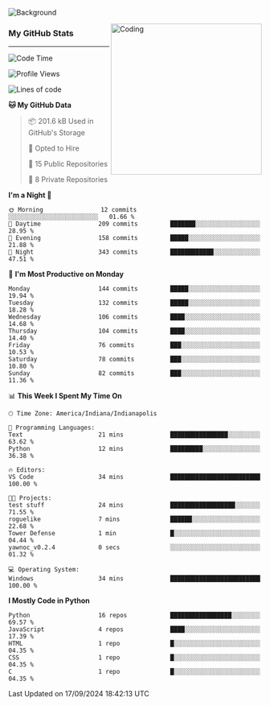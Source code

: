 ![Background](https://github.com/Nguyen-Noah/Nguyen-Noah/assets/112649680/f5d2296f-0508-400c-abcf-47c085708a2a)

<img align="right" alt="Coding" width="300" src="https://cdn.dribbble.com/users/1277312/screenshots/14733298/media/39b1045e593737587dd60e42c8422d1f.gif" >

### My GitHub Stats
---
<!--START_SECTION:waka-->
![Code Time](http://img.shields.io/badge/Code%20Time-199%20hrs%2033%20mins-blue)

![Profile Views](http://img.shields.io/badge/Profile%20Views-0-blue)

![Lines of code](https://img.shields.io/badge/From%20Hello%20World%20I%27ve%20Written-147.6%20thousand%20lines%20of%20code-blue)

**🐱 My GitHub Data** 

> 📦 201.6 kB Used in GitHub's Storage 
 > 
> 💼 Opted to Hire
 > 
> 📜 15 Public Repositories 
 > 
> 🔑 8 Private Repositories 
 > 
**I'm a Night 🦉** 

```text
🌞 Morning                12 commits          ░░░░░░░░░░░░░░░░░░░░░░░░░   01.66 % 
🌆 Daytime                209 commits         ███████░░░░░░░░░░░░░░░░░░   28.95 % 
🌃 Evening                158 commits         █████░░░░░░░░░░░░░░░░░░░░   21.88 % 
🌙 Night                  343 commits         ████████████░░░░░░░░░░░░░   47.51 % 
```
📅 **I'm Most Productive on Monday** 

```text
Monday                   144 commits         █████░░░░░░░░░░░░░░░░░░░░   19.94 % 
Tuesday                  132 commits         █████░░░░░░░░░░░░░░░░░░░░   18.28 % 
Wednesday                106 commits         ████░░░░░░░░░░░░░░░░░░░░░   14.68 % 
Thursday                 104 commits         ████░░░░░░░░░░░░░░░░░░░░░   14.40 % 
Friday                   76 commits          ███░░░░░░░░░░░░░░░░░░░░░░   10.53 % 
Saturday                 78 commits          ███░░░░░░░░░░░░░░░░░░░░░░   10.80 % 
Sunday                   82 commits          ███░░░░░░░░░░░░░░░░░░░░░░   11.36 % 
```


📊 **This Week I Spent My Time On** 

```text
🕑︎ Time Zone: America/Indiana/Indianapolis

💬 Programming Languages: 
Text                     21 mins             ████████████████░░░░░░░░░   63.62 % 
Python                   12 mins             █████████░░░░░░░░░░░░░░░░   36.38 % 

🔥 Editors: 
VS Code                  34 mins             █████████████████████████   100.00 % 

🐱‍💻 Projects: 
test stuff               24 mins             ██████████████████░░░░░░░   71.55 % 
roguelike                7 mins              ██████░░░░░░░░░░░░░░░░░░░   22.68 % 
Tower Defense            1 min               █░░░░░░░░░░░░░░░░░░░░░░░░   04.44 % 
yawnoc_v0.2.4            0 secs              ░░░░░░░░░░░░░░░░░░░░░░░░░   01.32 % 

💻 Operating System: 
Windows                  34 mins             █████████████████████████   100.00 % 
```

**I Mostly Code in Python** 

```text
Python                   16 repos            █████████████████░░░░░░░░   69.57 % 
JavaScript               4 repos             ████░░░░░░░░░░░░░░░░░░░░░   17.39 % 
HTML                     1 repo              █░░░░░░░░░░░░░░░░░░░░░░░░   04.35 % 
CSS                      1 repo              █░░░░░░░░░░░░░░░░░░░░░░░░   04.35 % 
C                        1 repo              █░░░░░░░░░░░░░░░░░░░░░░░░   04.35 % 
```




 Last Updated on 17/09/2024 18:42:13 UTC
<!--END_SECTION:waka-->

<!--
**Nguyen-Noah/Nguyen-Noah** is a ✨ _special_ ✨ repository because its `README.md` (this file) appears on your GitHub profile.

Here are some ideas to get you started:

- 🔭 I’m currently working on ...
- 🌱 I’m currently learning ...
- 👯 I’m looking to collaborate on ...
- 🤔 I’m looking for help with ...
- 💬 Ask me about ...
- 📫 How to reach me: ...
- 😄 Pronouns: ...
- ⚡ Fun fact: ...
-->
